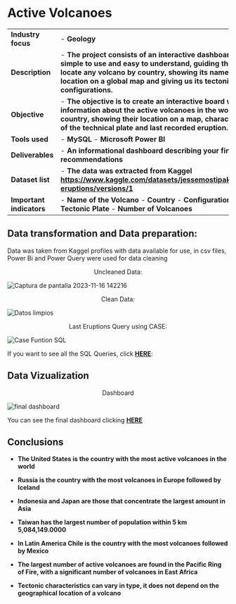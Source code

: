 <h1>Active Volcanoes </h1>

|  |  | |
| ----------- | ----------- | ----------|
| <b>Industry focus  </b> | - <b>Geology </b> |  |
|<b> Description  </b>  | - <b>The project consists of an interactive dashboard that is simple to use and easy to understand, guiding the user to locate any volcano by country, showing its name, its location on a global map and giving us its tectonic configurations.</b> | |
|<b> Objective </b> | - <b>The objective is to create an interactive board with information about the active volcanoes in the world by country, showing their location on a map, characteristics of the technical plate and last recorded eruption. </b> |  |
|<b> Tools used  </b> | - <b>MySQL</b> - <b>Microsoft Power BI</b>|  |
|<b> Deliverables </b>  | - <b>An informational dashboard describing your findings and recommendations </b> | |
|<b> Dataset list </b> |- <b> The data was extracted from Kaggel https://www.kaggle.com/datasets/jessemostipak/volcano-eruptions/versions/1</b>|  |
|<b>Important indicators  </b>  | - <b>Name of the Volcano</b>  - <b>Country</b>  - <b> Configuration of the Tectonic Plate</b>  - <b>Number of Volcanoes</b>  | |


 


<h2>Data transformation and Data preparation:</h2>   
Data was taken from Kaggel profiles with data available for use, in csv files,
Power Bi and Power Query were used for data cleaning

<p align="center">
Uncleaned Data: <br/>

![Captura de pantalla 2023-11-16 142216](https://github.com/antomagu/ActiveVolcanoes/assets/152213287/f94364a1-6b15-4247-9b1c-a93c3292b05e.png)

<p align="center">
Clean Data:  <br/>  

![Datos limpios](https://github.com/antomagu/ActiveVolcanoes/assets/152213287/e9d13947-605a-4d88-9bb5-5d9258d89343.png)

<p align="center">
Last Eruptions Query using CASE: <br/> 

![Case Funtion SQL](https://github.com/antomagu/ActiveVolcanoes/assets/152213287/e444c13b-fcf5-4c45-85d1-6f3f2784d64f.png)


If you want to see all the SQL Queries, click **[HERE](https://github.com/antomagu/ActiveVolcanosQuerys/tree/main)**:

<h2>Data Vizualization</h2>  

<p align="center">
Dashboard <br/> 

![final dashboard](https://github.com/antomagu/ActiveVolcanoes/assets/152213287/de4182be-bf81-4f1b-a8ce-67d443ae04d0.png)


 You can see the final dashboard clicking **[HERE](https://app.powerbi.com/groups/me/reports/d83d4bc9-b4ad-4408-96c9-8f61b6418f02?ctid=48fe72ba-f2bf-4b24-a90b-0f8762e3215a&pbi_source=linkShare
 )** 
 
<h2>Conclusions</h2>  

- <b>The United States is the country with the most active volcanoes in the world</b> 

- <b>Russia is the country with the most volcanoes in Europe followed by Iceland</b>

- <b>Indonesia and Japan are those that concentrate the largest amount in Asia</b>

- <b>Taiwan has the largest number of population within 5 km 5,084,149.0000<b>
 
- <b>In Latin America Chile is the country with the most volcanoes followed by Mexico</b>

- <b>The largest number of active volcanoes are found in the Pacific Ring of Fire, with a significant number of volcanoes in East Africa</b>
  
- <b>Tectonic characteristics can vary in type, it does not depend on the geographical location of a volcano</b>

<!--
 ```diff
- text in red
+ text in green
! text in orange
# text in gray
@@ text in purple (and bold)@@
```
--!>
